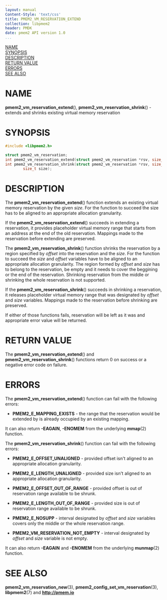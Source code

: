 ```yaml
---
layout: manual
Content-Style: 'text/css'
title: PMEM2_VM_RESERVATION_EXTEND
collection: libpmem2
header: PMDK
date: pmem2 API version 1.0
...
```


[comment]: <> (SPDX-License-Identifier: BSD-3-Clause)
[comment]: <> (Copyright 2021, Intel Corporation)

[comment]: <> (pmem2_vm_reservation_extend.3 -- man page for libpmem2 pmem2_vm_reservation_extend and pmem2_vm_reservation_shrink operations)

[NAME](#name)<br />
[SYNOPSIS](#synopsis)<br />
[DESCRIPTION](#description)<br />
[RETURN VALUE](#return-value)<br />
[ERRORS](#errors)<br />
[SEE ALSO](#see-also)<br />

# NAME #

**pmem2_vm_reservation_extend**(), **pmem2_vm_reservation_shrink**() - extends and shrinks
existing virtual memory reservation

# SYNOPSIS #

```c
#include <libpmem2.h>

struct pmem2_vm_reservation;
int pmem2_vm_reservation_extend(struct pmem2_vm_reservation *rsv, size_t size);
int pmem2_vm_reservation_shrink(struct pmem2_vm_reservation *rsv, size_t offset,
		size_t size);
```

# DESCRIPTION #

The **pmem2_vm_reservation_extend**() function extends an existing virtual memory
reservation by the given *size*. For the function to succeed the size has to be aligned
to an appropriate allocation granularity.

If the **pmem2_vm_reservation_extend**() succeeds in extending a reservation, it provides
placeholder virtual memory range that starts from an address at the end of the old reservation.
Mappings made to the reservation before extending are preserved.

The **pmem2_vm_reservation_shrink**() function shrinks the reservation by a region specified
by *offset* into the reservation and the *size*. For the function to succeed the *size* and
*offset* variables have to be aligned to an appropriate allocation granularity. The region
formed by *offset* and *size* has to belong to the reservation, be empty and it needs to cover
the beggining or the end of the reservation.
Shrinking reservation from the middle or shrinking the whole reservation is not supported.

If the **pmem2_vm_reservation_shrink**() succeeds in shrinking a reservation, it releases
placeholder virtual memory range that was designated by *offset* and *size* variables.
Mappings made to the reservation before shrinking are preserved.

If either of those functions fails, reservation will be left as it was and appropriate error
value will be returned.

# RETURN VALUE #

The **pmem2_vm_reservation_extend**() and **pmem2_vm_reservation_shrink**() functions return 0
on success or a negative error code on failure.

# ERRORS #

The **pmem2_vm_reservation_extend**() function can fail with the following errors:

* **PMEM2_E_MAPPING_EXISTS** - the range that the reservation would be extended by is already occupied
by an existing mapping.

It can also return **-EAGAIN**, **-ENOMEM** from the underlying **mmap**(2) function.

The **pmem2_vm_reservation_shrink**() function can fail with the following errors:

* **PMEM2_E_OFFSET_UNALIGNED** - provided offset isn't aligned to an appropriate allocation granularity.

* **PMEM2_E_LENGTH_UNALIGNED** - provided size isn't aligned to an appropriate allocation granularity.

* **PMEM2_E_OFFSET_OUT_OF_RANGE** - provided offset is out of reservation range available to be shrunk.

* **PMEM2_E_LENGTH_OUT_OF_RANGE** - provided size is out of reservation range available to be shrunk.

* **PMEM2_E_NOSUPP** - interval designated by *offset* and *size* variables covers only the
middle or the whole reservation range.

* **PMEM2_VM_RESERVATION_NOT_EMPTY** - interval designated by *offset* and *size* variable is not
empty.

It can also return **-EAGAIN** and **-ENOMEM** from the underlying **munmap**(2) function.

# SEE ALSO #

**pmem2_vm_reservation_new**(3), **pmem2_config_set_vm_reservation**(3),
**libpmem2**(7) and **<http://pmem.io>**
